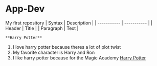 # App-Dev
My first repository
| Syntax | Description |
| ----------- | ----------- |
| Header | Title |
| Paragraph | Text |


	**Harry Potter**
 1. I love harry potter because theres a lot of plot twist
 2. My favorite character is Harry and Ron
 3. I like harry potter because for the Magic Academy
[Harry Potter](https://www.harrypotter.com/)
